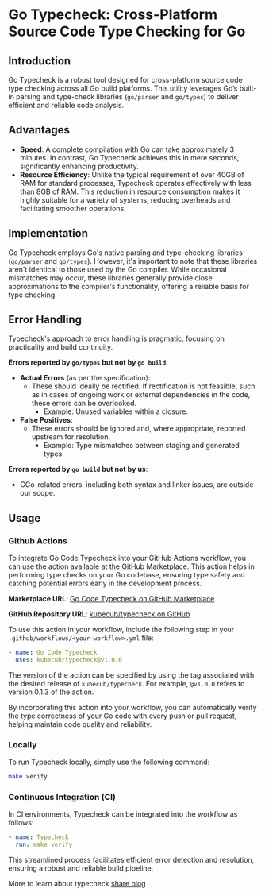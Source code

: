 # Go Typecheck: Cross-Platform Source Code Type Checking for Go

## Introduction

Go Typecheck is a robust tool designed for cross-platform source code type checking across all Go build platforms. This utility leverages Go’s built-in parsing and type-check libraries (`go/parser` and `go/types`) to deliver efficient and reliable code analysis.

## Advantages

- **Speed**: A complete compilation with Go can take approximately 3 minutes. In contrast, Go Typecheck achieves this in mere seconds, significantly enhancing productivity.
- **Resource Efficiency**: Unlike the typical requirement of over 40GB of RAM for standard processes, Typecheck operates effectively with less than 8GB of RAM. This reduction in resource consumption makes it highly suitable for a variety of systems, reducing overheads and facilitating smoother operations.

## Implementation

Go Typecheck employs Go's native parsing and type-checking libraries (`go/parser` and `go/types`). However, it's important to note that these libraries aren't identical to those used by the Go compiler. While occasional mismatches may occur, these libraries generally provide close approximations to the compiler's functionality, offering a reliable basis for type checking.

## Error Handling

Typecheck's approach to error handling is pragmatic, focusing on practicality and build continuity.

**Errors reported by `go/types` but not by `go build`**:
- **Actual Errors** (as per the specification):
  - These should ideally be rectified. If rectification is not feasible, such as in cases of ongoing work or external dependencies in the code, these errors can be overlooked.
    - Example: Unused variables within a closure.
- **False Positives**:
  - These errors should be ignored and, where appropriate, reported upstream for resolution.
    - Example: Type mismatches between staging and generated types.

**Errors reported by `go build` but not by us**:
- CGo-related errors, including both syntax and linker issues, are outside our scope.

## Usage

### Github Actions

To integrate Go Code Typecheck into your GitHub Actions workflow, you can use the action available at the GitHub Marketplace. This action helps in performing type checks on your Go codebase, ensuring type safety and catching potential errors early in the development process.

**Marketplace URL**: [Go Code Typecheck on GitHub Marketplace](https://github.com/marketplace/actions/go-code-typecheck)

**GitHub Repository URL**: [kubecub/typecheck on GitHub](https://github.com/kubecub/typecheck)

To use this action in your workflow, include the following step in your `.github/workflows/<your-workflow>.yml` file:

```yml
- name: Go Code Typecheck
  uses: kubecub/typecheck@v1.0.0
```

The version of the action can be specified by using the tag associated with the desired release of `kubecub/typecheck`. For example, `@v1.0.0` refers to version 0.1.3 of the action.

By incorporating this action into your workflow, you can automatically verify the type correctness of your Go code with every push or pull request, helping maintain code quality and reliability.

### Locally

To run Typecheck locally, simply use the following command:

```bash
make verify
```

### Continuous Integration (CI)

In CI environments, Typecheck can be integrated into the workflow as follows:

```yaml
- name: Typecheck
  run: make verify
```

This streamlined process facilitates efficient error detection and resolution, ensuring a robust and reliable build pipeline.

More to learn about typecheck [share blog](https://nsddd.top/posts/concurrent-type-checking-and-cross-platform-development-in-go/)